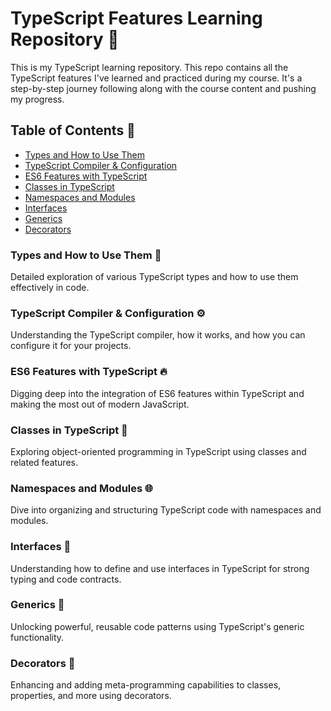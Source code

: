 # TypeScript Features Learning Repository 📘

This is my TypeScript learning repository. This repo contains all the TypeScript features I've learned and practiced during my course. It's a step-by-step journey following along with the course content and pushing my progress.

## Table of Contents 📝

- [Types and How to Use Them](#types-and-how-to-use-them)
- [TypeScript Compiler & Configuration](#typescript-compiler--configuration)
- [ES6 Features with TypeScript](#es6-features-with-typescript)
- [Classes in TypeScript](#classes-in-typescript)
- [Namespaces and Modules](#namespaces-and-modules)
- [Interfaces](#interfaces)
- [Generics](#generics)
- [Decorators](#decorators)

### Types and How to Use Them 📌
Detailed exploration of various TypeScript types and how to use them effectively in code.

### TypeScript Compiler & Configuration ⚙️
Understanding the TypeScript compiler, how it works, and how you can configure it for your projects.

### ES6 Features with TypeScript 🔥
Digging deep into the integration of ES6 features within TypeScript and making the most out of modern JavaScript.

### Classes in TypeScript 🏫
Exploring object-oriented programming in TypeScript using classes and related features.

### Namespaces and Modules 🌐
Dive into organizing and structuring TypeScript code with namespaces and modules.

### Interfaces 💼
Understanding how to define and use interfaces in TypeScript for strong typing and code contracts.

### Generics 🧬
Unlocking powerful, reusable code patterns using TypeScript's generic functionality.

### Decorators 🎨
Enhancing and adding meta-programming capabilities to classes, properties, and more using decorators.
